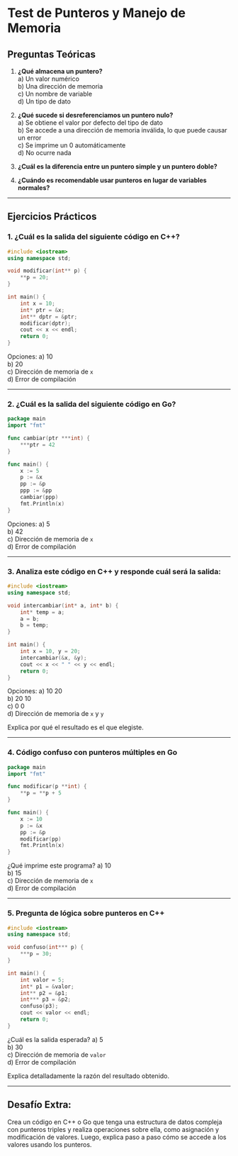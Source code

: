 # Test de Punteros y Manejo de Memoria

## Preguntas Teóricas

1. **¿Qué almacena un puntero?**  
   a) Un valor numérico  
   b) Una dirección de memoria  
   c) Un nombre de variable  
   d) Un tipo de dato  

2. **¿Qué sucede si desreferenciamos un puntero nulo?**  
   a) Se obtiene el valor por defecto del tipo de dato  
   b) Se accede a una dirección de memoria inválida, lo que puede causar un error  
   c) Se imprime un 0 automáticamente  
   d) No ocurre nada  

3. **¿Cuál es la diferencia entre un puntero simple y un puntero doble?**  

4. **¿Cuándo es recomendable usar punteros en lugar de variables normales?**  

---

## Ejercicios Prácticos

### 1. ¿Cuál es la salida del siguiente código en C++?
```cpp
#include <iostream>
using namespace std;

void modificar(int** p) {
    **p = 20;
}

int main() {
    int x = 10;
    int* ptr = &x;
    int** dptr = &ptr;
    modificar(dptr);
    cout << x << endl;
    return 0;
}
```

Opciones:
   a) 10  
   b) 20  
   c) Dirección de memoria de `x`  
   d) Error de compilación  

---

### 2. ¿Cuál es la salida del siguiente código en Go?
```go
package main
import "fmt"

func cambiar(ptr ***int) {
    ***ptr = 42
}

func main() {
    x := 5
    p := &x
    pp := &p
    ppp := &pp
    cambiar(ppp)
    fmt.Println(x)
}
```

Opciones:
   a) 5  
   b) 42  
   c) Dirección de memoria de `x`  
   d) Error de compilación  

---

### 3. Analiza este código en C++ y responde cuál será la salida:
```cpp
#include <iostream>
using namespace std;

void intercambiar(int* a, int* b) {
    int* temp = a;
    a = b;
    b = temp;
}

int main() {
    int x = 10, y = 20;
    intercambiar(&x, &y);
    cout << x << " " << y << endl;
    return 0;
}
```

Opciones:
   a) 10 20  
   b) 20 10  
   c) 0 0  
   d) Dirección de memoria de `x` y `y`  

Explica por qué el resultado es el que elegiste.

---

### 4. Código confuso con punteros múltiples en Go
```go
package main
import "fmt"

func modificar(p **int) {
    **p = **p + 5
}

func main() {
    x := 10
    p := &x
    pp := &p
    modificar(pp)
    fmt.Println(x)
}
```

¿Qué imprime este programa?
   a) 10  
   b) 15  
   c) Dirección de memoria de `x`  
   d) Error de compilación  

---

### 5. Pregunta de lógica sobre punteros en C++
```cpp
#include <iostream>
using namespace std;

void confuso(int*** p) {
    ***p = 30;
}

int main() {
    int valor = 5;
    int* p1 = &valor;
    int** p2 = &p1;
    int*** p3 = &p2;
    confuso(p3);
    cout << valor << endl;
    return 0;
}
```

¿Cuál es la salida esperada?
   a) 5  
   b) 30  
   c) Dirección de memoria de `valor`  
   d) Error de compilación  

Explica detalladamente la razón del resultado obtenido.

---

## Desafío Extra:
Crea un código en C++ o Go que tenga una estructura de datos compleja con punteros triples y realiza operaciones sobre ella, como asignación y modificación de valores. Luego, explica paso a paso cómo se accede a los valores usando los punteros.
